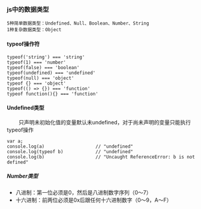 ### js中的数据类型

    5种简单数据类型：Undefined、Null、Boolean、Number、String
    1种复杂数据类型：Object

#### typeof操作符
    typeof('string') === 'string'
    typeof(1) === 'number'
    typeof(false) === 'boolean'
    typeof(undefined) === 'undefined'
    typeof(null) === 'object'
    typeof {} === 'object'
    typeof(() => {}) === 'function'
    typeof function(){} === 'function'

#### Undefined类型

&nbsp;&nbsp;&nbsp;&nbsp;&nbsp;&nbsp;&nbsp;&nbsp;只声明未初始化值的变量默认未undefined，对于尚未声明的变量只能执行typeof操作

    var a;
    console.log(a)                   // "undefined"
    console.log(typeof b)            // "undefined"
    console.log(b)                   // "Uncaught ReferenceError: b is not defined"

##### Number类型

* 八进制：第一位必须是0，然后是八进制数字序列（0～7）
* 十六进制：前两位必须是0x后跟任何十六进制数字（0～9，A～F）